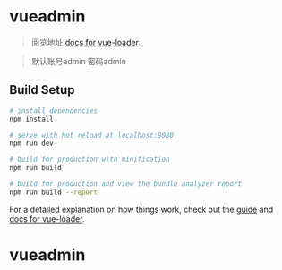 # vueadmin

> 阅览地址 [docs for vue-loader](http://vuejs.github.io/vue-loader).

> 默认账号admin 密码admin

## Build Setup

``` bash
# install dependencies
npm install

# serve with hot reload at localhost:8080
npm run dev

# build for production with minification
npm run build

# build for production and view the bundle analyzer report
npm run build --report
```

For a detailed explanation on how things work, check out the [guide](http://vuejs-templates.github.io/webpack/) and [docs for vue-loader](http://vuejs.github.io/vue-loader).
# vueadmin
